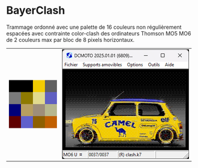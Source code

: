 # BayerClash

Trammage ordonné avec une palette de 16 couleurs non régulièrement espacées avec contrainte color-clash des ordinateurs Thomson MO5 MO6 de 2 couleurs max par bloc de 8 pixels horizontaux. 
<div align="center">
<table style="border-collapse: collapse; border: none;"> <tr><td><img src="results/palette_mo6.png"></td><td><img src="results/mini.png"></td></tr></table>
</div>
